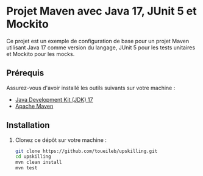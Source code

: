 # Projet Maven avec Java 17, JUnit 5 et Mockito

Ce projet est un exemple de configuration de base pour un projet Maven utilisant Java 17 comme version du langage, JUnit 5 pour les tests unitaires et Mockito pour les mocks.

## Prérequis

Assurez-vous d'avoir installé les outils suivants sur votre machine :

- [Java Development Kit (JDK) 17](https://www.oracle.com/java/technologies/javase-jdk17-downloads.html)
- [Apache Maven](https://maven.apache.org/download.cgi)

## Installation

1. Clonez ce dépôt sur votre machine :

   ```bash
   git clone https://github.com/toueileb/upskilling.git
   cd upskilling
   mvn clean install
   mvn test
